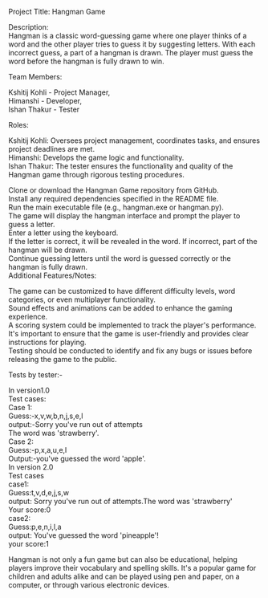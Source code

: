 Project Title: Hangman Game<br /> 

Description:<br /> 
Hangman is a classic word-guessing game where one player thinks of a word and the other player tries to guess it by suggesting letters. With each incorrect guess, a part of a hangman is drawn. The player must guess the word before the hangman is fully drawn to win.<br /> 

Team Members:<br /> 

Kshitij Kohli - Project Manager,<br /> 
Himanshi - Developer,<br /> 
Ishan Thakur - Tester<br /> 

Roles:<br /> 

Kshitij Kohli: Oversees project management, coordinates tasks, and ensures project deadlines are met.<br /> 
Himanshi: Develops the game logic and functionality.<br /> 
Ishan Thakur: The tester ensures the functionality and quality of the Hangman game through rigorous testing procedures.<br /> 

Clone or download the Hangman Game repository from GitHub.<br /> 
Install any required dependencies specified in the README file.<br /> 
Run the main executable file (e.g., hangman.exe or hangman.py).<br /> 
The game will display the hangman interface and prompt the player to guess a letter.<br /> 
Enter a letter using the keyboard.<br /> 
If the letter is correct, it will be revealed in the word. If incorrect, part of the hangman will be drawn.<br /> 
Continue guessing letters until the word is guessed correctly or the hangman is fully drawn.<br /> 
Additional Features/Notes:<br /> 

The game can be customized to have different difficulty levels, word categories, or even multiplayer functionality.<br /> 
Sound effects and animations can be added to enhance the gaming experience.<br /> 
A scoring system could be implemented to track the player's performance.<br /> 
It's important to ensure that the game is user-friendly and provides clear instructions for playing.<br /> 
Testing should be conducted to identify and fix any bugs or issues before releasing the game to the public. <br /> 


Tests by tester:-<br /> 

In version1.0 <br /> 
Test cases:<br /> 
Case 1:<br /> 
Guess:-x,v,w,b,n,j,s,e,l<br /> 
output:-Sorry you've run out of attempts<br /> 
       The word was 'strawberry'.<br /> 
Case 2:<br /> 
Guess:-p,x,a,u,e,l<br /> 
Output:-you've guessed the word 'apple'.<br /> 
In version 2.0<br />
Test cases<br />
case1:<br />
Guess:t,v,d,e,j,s,w<br />
output: Sorry you've run out of attempts.The word was 'strawberry'<br />
Your score:0<br />
case2:<br />
Guess:p,e,n,i,l,a<br />
output: You've guessed the word 'pineapple'!<br />
your score:1<br />




 

Hangman is not only a fun game but can also be educational, helping players improve their vocabulary and spelling skills. It's a popular game for children and adults alike and can be played using pen and paper, on a computer, or through various electronic devices.<br /> 



